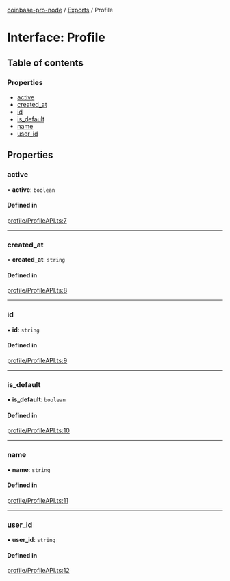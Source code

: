 [coinbase-pro-node](../README.md) / [Exports](../modules.md) / Profile

# Interface: Profile

## Table of contents

### Properties

- [active](Profile.md#active)
- [created_at](Profile.md#created_at)
- [id](Profile.md#id)
- [is_default](Profile.md#is_default)
- [name](Profile.md#name)
- [user_id](Profile.md#user_id)

## Properties

### active

• **active**: `boolean`

#### Defined in

[profile/ProfileAPI.ts:7](https://github.com/bennycode/coinbase-pro-node/blob/dacd532/src/profile/ProfileAPI.ts#L7)

---

### created_at

• **created_at**: `string`

#### Defined in

[profile/ProfileAPI.ts:8](https://github.com/bennycode/coinbase-pro-node/blob/dacd532/src/profile/ProfileAPI.ts#L8)

---

### id

• **id**: `string`

#### Defined in

[profile/ProfileAPI.ts:9](https://github.com/bennycode/coinbase-pro-node/blob/dacd532/src/profile/ProfileAPI.ts#L9)

---

### is_default

• **is_default**: `boolean`

#### Defined in

[profile/ProfileAPI.ts:10](https://github.com/bennycode/coinbase-pro-node/blob/dacd532/src/profile/ProfileAPI.ts#L10)

---

### name

• **name**: `string`

#### Defined in

[profile/ProfileAPI.ts:11](https://github.com/bennycode/coinbase-pro-node/blob/dacd532/src/profile/ProfileAPI.ts#L11)

---

### user_id

• **user_id**: `string`

#### Defined in

[profile/ProfileAPI.ts:12](https://github.com/bennycode/coinbase-pro-node/blob/dacd532/src/profile/ProfileAPI.ts#L12)
